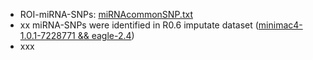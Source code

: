 * ROI-miRNA-SNPs: [miRNAcommonSNP.txt](https://github.com/Shicheng-Guo/AnnotationDatabase/blob/master/hg19/miRNA/miRNA-SNP/miRNAcommonSNP.txt)
* xx miRNA-SNPs were identified in R0.6 imputate dataset ([minimac4-1.0.1-7228771 && eagle-2.4](./imputation.log.txt))
* xxx
